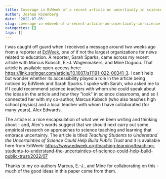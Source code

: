 ```yaml
---
title: Coverage in EdWeek of a recent article on uncertainty in science
author: Joshua Rosenberg
date: '2022-07-05'
slug: coverage-in-edweek-of-a-recent-article-on-uncertainty-in-science
categories: []
tags: []
---
```


I was caught off guard when I received a message around two weeks ago from a reporter at [EdWeek](https://www.edweek.org/), one of if not the largest organizations for news related to education. A reporter, Sarah Sparks, came across my recent article with Marcus Kubsch, E.-J. Wagenmakers, and Mine Dogucu. That article is available open-access here: https://link.springer.com/article/10.1007/s11191-022-00341-3. I can't help but wonder whether its accessibility played a role in the article being noticed by EdWeek and Sarah Sparks. I spoke with Sarah, who asked me to if I could recommend science teachers with whom she could speak about the ideas in the article and how they "look" in science classrooms, and so I connected her with my co-author, Marcus Kubsch (who also teaches high school physics) and a local teacher with whom I have collaborated (for many years), Alex Edwards.

The article is a nice encapsulation of what we've been writing and thinking about - and, Alex's words suggest that we should next carry out some empirical research on approaches to science teaching and learning that embrace uncertainty. The article is titled *Teaching Students to Understand the Uncertainties of Science Could Help Build Public Trust* and it is available here from EdWeek: https://www.edweek.org/teaching-learning/teaching-students-to-understand-the-uncertainties-of-science-could-help-build-public-trust/2022/07

Thanks to my co-authors Marcus, E.-J., and Mine for collaborating on this - much of the good ideas in this paper come from them.
